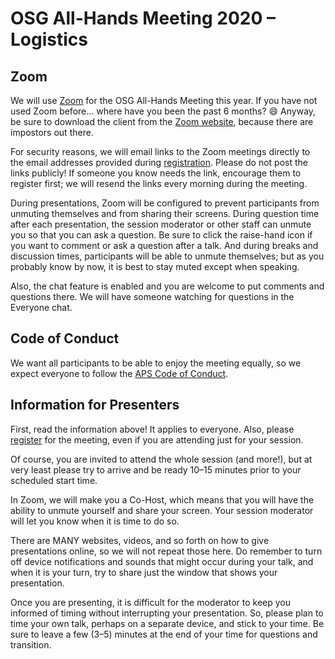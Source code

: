 # OSG All-Hands Meeting 2020 &ndash; Logistics

## Zoom

We will use [Zoom](https://zoom.us/) for the OSG All-Hands Meeting this year.
If you have not used Zoom before&hellip; where have you been the past 6 months?
😄
Anyway, be sure to download the client from the [Zoom website](https://zoom.us/download),
because there are impostors out there.

For security reasons,
we will email links to the Zoom meetings directly to the email addresses
provided during [registration](registration.md).
Please do not post the links publicly!
If someone you know needs the link, encourage them to register first;
we will resend the links every morning during the meeting.

During presentations, Zoom will be configured to prevent participants from unmuting themselves
and from sharing their screens.
During question time after each presentation,
the session moderator or other staff can unmute you so that you can ask a question.
Be sure to click the raise-hand icon if you want to comment or ask a question after a talk.
And during breaks and discussion times, participants will be able to unmute themselves;
but as you probably know by now, it is best to stay muted except when speaking.

Also, the chat feature is enabled and you are welcome to put comments and questions there.
We will have someone watching for questions in the Everyone chat.

## Code of Conduct

We want all participants to be able to enjoy the meeting equally,
so we expect everyone to follow the
[APS Code of Conduct](https://www.aps.org/meetings/policies/code-conduct.cfm).

## Information for Presenters

First, read the information above!
It applies to everyone.
Also, please [register](registration.md) for the meeting,
even if you are attending just for your session.

Of course, you are invited to attend the whole session (and more!),
but at very least
please try to arrive and be ready 10&ndash;15 minutes prior to your scheduled start time.

In Zoom, we will make you a Co-Host,
which means that you will have the ability to unmute yourself and share your screen.
Your session moderator will let you know when it is time to do so.

There are MANY websites, videos, and so forth on how to give presentations online,
so we will not repeat those here.
Do remember to turn off device notifications and sounds that might occur during your talk,
and when it is your turn, try to share just the window that shows your presentation.

Once you are presenting,
it is difficult for the moderator to keep you informed of timing without interrupting your presentation.
So, please plan to time your own talk, perhaps on a separate device, and stick to your time.
Be sure to leave a few (3&ndash;5) minutes at the end of your time for questions and transition.
